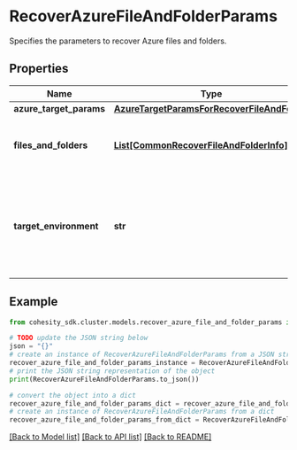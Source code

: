 # RecoverAzureFileAndFolderParams

Specifies the parameters to recover Azure files and folders.

## Properties

Name | Type | Description | Notes
------------ | ------------- | ------------- | -------------
**azure_target_params** | [**AzureTargetParamsForRecoverFileAndFolder**](AzureTargetParamsForRecoverFileAndFolder.md) |  | [optional] 
**files_and_folders** | [**List[CommonRecoverFileAndFolderInfo]**](CommonRecoverFileAndFolderInfo.md) | Specifies the info about the files and folders to be recovered. | 
**target_environment** | **str** | Specifies the environment of the recovery target. The corresponding params below must be filled out. | 

## Example

```python
from cohesity_sdk.cluster.models.recover_azure_file_and_folder_params import RecoverAzureFileAndFolderParams

# TODO update the JSON string below
json = "{}"
# create an instance of RecoverAzureFileAndFolderParams from a JSON string
recover_azure_file_and_folder_params_instance = RecoverAzureFileAndFolderParams.from_json(json)
# print the JSON string representation of the object
print(RecoverAzureFileAndFolderParams.to_json())

# convert the object into a dict
recover_azure_file_and_folder_params_dict = recover_azure_file_and_folder_params_instance.to_dict()
# create an instance of RecoverAzureFileAndFolderParams from a dict
recover_azure_file_and_folder_params_from_dict = RecoverAzureFileAndFolderParams.from_dict(recover_azure_file_and_folder_params_dict)
```
[[Back to Model list]](../README.md#documentation-for-models) [[Back to API list]](../README.md#documentation-for-api-endpoints) [[Back to README]](../README.md)


